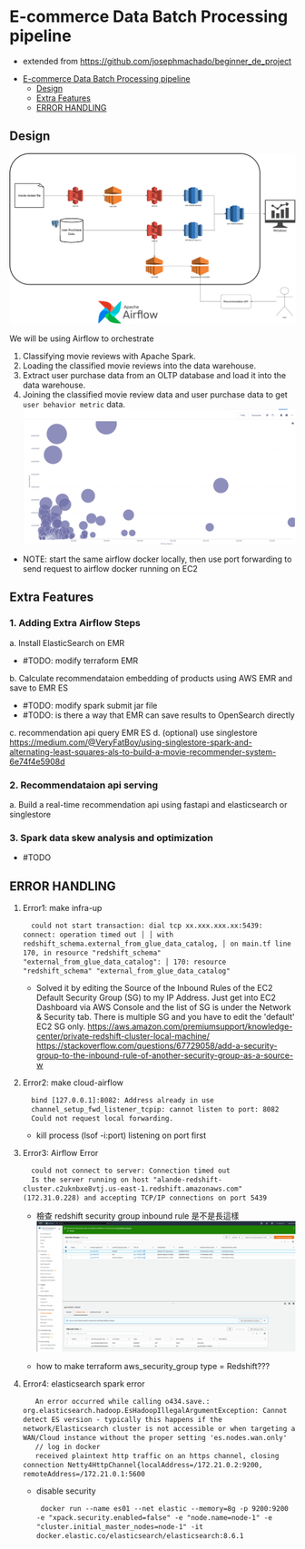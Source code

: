 # E-commerce Data Batch Processing pipeline
* extended from https://github.com/josephmachado/beginner_de_project


- [E-commerce Data Batch Processing pipeline](#e-commerce-data-batch-processing-pipeline)
  - [Design](#design)
  - [Extra Features](#extra-features)
  - [ERROR HANDLING](#error-handling)

## Design
![Data pipeline design](assets/images/new_design.png)

We will be using Airflow to orchestrate

1. Classifying movie reviews with Apache Spark.
2. Loading the classified movie reviews into the data warehouse.
3. Extract user purchase data from an OLTP database and load it into the data warehouse.
4. Joining the classified movie review data and user purchase data to get `user behavior metric` data.
![asd](assets/images/Screenshot2023-03-22.png)
* NOTE: start the same airflow docker locally, then use port forwarding to send request to airflow docker running on EC2

## Extra Features
### 1. Adding Extra Airflow Steps
a. Install ElasticSearch on EMR 
  * #TODO: modify terraform EMR
  
b. Calculate recommendataion embedding of products using AWS EMR and save to EMR ES 
  * #TODO: modify spark submit jar file
  * #TODO: is there a way that EMR can save results to OpenSearch directly

c. recommendation api query EMR ES
d. (optional) use singlestore https://medium.com/@VeryFatBoy/using-singlestore-spark-and-alternating-least-squares-als-to-build-a-movie-recommender-system-6e74f4e5908d



### 2. Recommendataion api serving 
a. Build a real-time recommendation api using fastapi and elasticsearch or singlestore 

### 3. Spark data skew analysis and optimization
* #TODO

## ERROR HANDLING
1. Error1: make infra-up
   
         could not start transaction: dial tcp xx.xxx.xxx.xx:5439: connect: operation timed out │ │ with redshift_schema.external_from_glue_data_catalog, │ on main.tf line 170, in resource "redshift_schema" "external_from_glue_data_catalog": │ 170: resource "redshift_schema" "external_from_glue_data_catalog"
   * Solved it by editing the Source of the Inbound Rules of the EC2 Default Security Group (SG) to my IP Address. Just get into EC2 Dashboard via AWS Console and the list of SG is under the Network & Security tab. There is multiple SG and you have to edit the 'default' EC2 SG only.
    https://aws.amazon.com/premiumsupport/knowledge-center/private-redshift-cluster-local-machine/
    https://stackoverflow.com/questions/67729058/add-a-security-group-to-the-inbound-rule-of-another-security-group-as-a-source-w

2. Error2: make cloud-airflow 
   
         bind [127.0.0.1]:8082: Address already in use
         channel_setup_fwd_listener_tcpip: cannot listen to port: 8082
         Could not request local forwarding.
   * kill process (lsof -i:port) listening on port first

3. Error3: Airflow Error
   
         could not connect to server: Connection timed out 
         Is the server running on host "alande-redshift-cluster.c2uknbxe8vtj.us-east-1.redshift.amazonaws.com" (172.31.0.228) and accepting TCP/IP connections on port 5439
   * 檢查 redshift security group inbound rule 是不是長這樣 
     ![](assets/images/QXRq2.png)

   * how to make terraform aws_security_group type = Redshift???
4. Error4: elasticsearch spark error

          An error occurred while calling o434.save.: org.elasticsearch.hadoop.EsHadoopIllegalArgumentException: Cannot detect ES version - typically this happens if the network/Elasticsearch cluster is not accessible or when targeting a WAN/Cloud instance without the proper setting 'es.nodes.wan.only'
          // log in docker
          received plaintext http traffic on an https channel, closing connection Netty4HttpChannel{localAddress=/172.21.0.2:9200, remoteAddress=/172.21.0.1:5600  
   * disable security
  
          docker run --name es01 --net elastic --memory=8g -p 9200:9200 -e "xpack.security.enabled=false" -e "node.name=node-1" -e "cluster.initial_master_nodes=node-1" -it docker.elastic.co/elasticsearch/elasticsearch:8.6.1 
